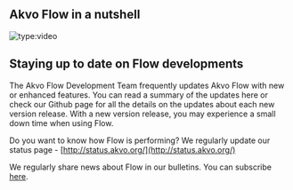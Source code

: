 ## Akvo Flow in a nutshell

![type:video](https://www.youtube.com/embed/rCL0IAbchd8)


## Staying up to date on Flow developments
The Akvo Flow Development Team frequently updates Akvo Flow with new or enhanced features. You can read a summary of the updates here or check our Github page for all the details on the updates about each new version release. With a new version release, you may experience a small down time when using Flow. 

Do you want to know how Flow is performing? We regularly update our status page - [http://status.akvo.org/](http://status.akvo.org/)

We regularly share news about Flow in our bulletins. You can subscribe [here](http://akvo.org/newsletters/). 
